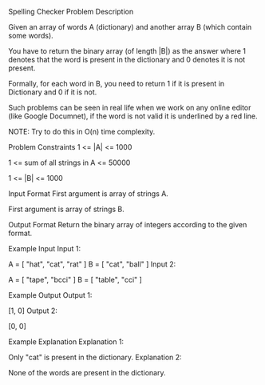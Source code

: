 Spelling Checker
Problem Description

Given an array of words A (dictionary) and another array B (which contain some words).

You have to return the binary array (of length |B|) as the answer where 1 denotes that the word is present in the dictionary and 0 denotes it is not present.

Formally, for each word in B, you need to return 1 if it is present in Dictionary and 0 if it is not.

Such problems can be seen in real life when we work on any online editor (like Google Documnet), if the word is not valid it is underlined by a red line.

NOTE: Try to do this in O(n) time complexity.



Problem Constraints
1 <= |A| <= 1000

1 <= sum of all strings in A <= 50000

1 <= |B| <= 1000



Input Format
First argument is array of strings A.

First argument is array of strings B.



Output Format
Return the binary array of integers according to the given format.



Example Input
Input 1:

A = [ "hat", "cat", "rat" ]
B = [ "cat", "ball" ]
Input 2:

A = [ "tape", "bcci" ]
B = [ "table", "cci" ]


Example Output
Output 1:

[1, 0]
Output 2:

[0, 0]


Example Explanation
Explanation 1:

Only "cat" is present in the dictionary.
Explanation 2:

None of the words are present in the dictionary.